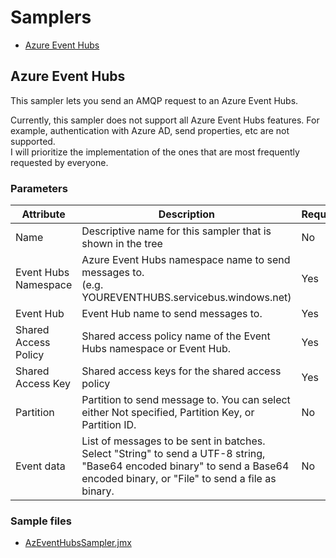# Samplers

- [Azure Event Hubs](#azureeventhubs)

## Azure Event Hubs

This sampler lets you send an AMQP request to an Azure Event Hubs.  

Currently, this sampler does not support all Azure Event Hubs features. For example, authentication with Azure AD, send properties, etc are not supported.  
I will prioritize the implementation of the ones that are most frequently requested by everyone.

### Parameters

|Attribute|Description|Required|
|-----|-----|-----|
|Name|Descriptive name for this sampler that is shown in the tree|No|
|Event Hubs Namespace|Azure Event Hubs namespace name to send messages to.<br />(e.g. YOUREVENTHUBS<span></span>.servicebus.windows.net\)|Yes|
|Event Hub|Event Hub name to send messages to.|Yes|
|Shared Access Policy|Shared access policy name of the Event Hubs namespace or Event Hub.|Yes|
|Shared Access Key|Shared access keys for the shared access policy|Yes|
|Partition|Partition to send message to. You can select either Not specified, Partition Key, or Partition ID.|No|
|Event data|List of messages to be sent in batches. Select "String" to send a UTF-8 string, "Base64 encoded binary" to send a Base64 encoded binary, or "File" to send a file as binary.|No|

### Sample files

- [AzEventHubsSampler.jmx](../samples/AzEventHubsSampler.jmx)
<!-- ### Tutorial -->
